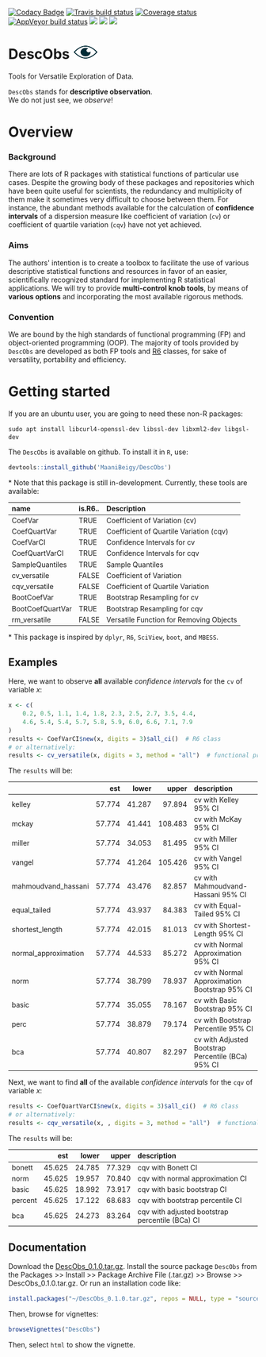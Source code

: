 [![Codacy Badge](https://api.codacy.com/project/badge/Grade/2f85c171e8704e4f8c52887640e3b037)](https://app.codacy.com/app/MaaniBeigy/DescObs?utm_source=github.com&utm_medium=referral&utm_content=MaaniBeigy/DescObs&utm_campaign=Badge_Grade_Settings)
[![Travis build status](https://travis-ci.org/MaaniBeigy/DescObs.svg?branch=master)](https://travis-ci.org/MaaniBeigy/DescObs)
[![Coverage status](https://codecov.io/gh/MaaniBeigy/DescObs/branch/master/graph/badge.svg)](https://codecov.io/github/MaaniBeigy/DescObs?branch=master)
[![AppVeyor build status](https://ci.appveyor.com/api/projects/status/github/MaaniBeigy/DescObs?branch=master&svg=true)](https://ci.appveyor.com/project/MaaniBeigy/DescObs)
[![](https://img.shields.io/github/languages/code-size/MaaniBeigy/DescObs.svg)](https://github.com/MaaniBeigy/DescObs)
[![](https://img.shields.io/github/last-commit/MaaniBeigy/DescObs.svg)](https://github.com/MaaniBeigy/DescObs/commits/master)
[![](https://img.shields.io/badge/lifecycle-experimental-orange.svg)](https://www.tidyverse.org/lifecycle/#experimental)


# DescObs ![DescObs](eye.png)
Tools for Versatile Exploration of Data.   

`DescObs` stands for **descriptive observation**.    
We do not just see, we *observe*!   

# Overview   

### Background    

There are lots of R packages with statistical functions of particular use cases.
Despite the growing body of these packages and repositories which have been
quite useful for scientists, the redundancy and multiplicity of them
make it sometimes very difficult to choose between them. For instance, the 
abundant methods available for the calculation of **confidence intervals** of a 
dispersion measure like coefficient of variation (`cv`) or coefficient of quartile variation (`cqv`) have not yet achieved.    

### Aims    

The authors' intention is to create a toolbox to facilitate the use of various 
descriptive statistical functions and resources in favor of an easier, 
scientifically recognized standard for implementing R statistical applications. 
We will try to provide **multi-control knob tools**, by means of 
**various options** and incorporating the most available rigorous methods.   

### Convention       

We are bound by the high standards of functional programming (FP) and object-oriented programming (OOP). The majority of tools provided by `DescObs` are developed as both FP tools and [R6](https://github.com/r-lib/R6) classes, for sake of versatility, portability and efficiency.

# Getting started    

If you are an ubuntu user, you are going to need these non-R packages:    
```linux
sudo apt install libcurl4-openssl-dev libssl-dev libxml2-dev libgsl-dev   
```   

The `DescObs` is available on github. To install it in `R`, use:    

```r
devtools::install_github('MaaniBeigy/DescObs')  
```
\* Note that this package is still in-development. Currently, these tools are
available:     

|name             |is.R6.. |Description                             |
|:----------------|:-------|:---------------------------------------|
|CoefVar          |TRUE    |Coefficient of Variation (cv)           |
|CoefQuartVar     |TRUE    |Coefficient of Quartile Variation (cqv) |
|CoefVarCI        |TRUE    |Confidence Intervals for cv             |
|CoefQuartVarCI   |TRUE    |Confidence Intervals for cqv            |
|SampleQuantiles  |TRUE    |Sample Quantiles                        |
|cv_versatile     |FALSE   |Coefficient of Variation                |
|cqv_versatile    |FALSE   |Coefficient of Quartile Variation       |
|BootCoefVar      |TRUE    |Bootstrap Resampling for cv             |
|BootCoefQuartVar |TRUE    |Bootstrap Resampling for cqv            |
|rm_versatile     |FALSE   |Versatile Function for Removing Objects |




\* This package is inspired by `dplyr`, `R6`, `SciView`, `boot`, and `MBESS`.    

## Examples    

Here, we want to observe **all** available *confidence intervals* for the `cv` 
of variable *x*:     
```r
x <- c(
    0.2, 0.5, 1.1, 1.4, 1.8, 2.3, 2.5, 2.7, 3.5, 4.4,
    4.6, 5.4, 5.4, 5.7, 5.8, 5.9, 6.0, 6.6, 7.1, 7.9
)
results <- CoefVarCI$new(x, digits = 3)$all_ci()  # R6 class
# or alternatively: 
results <- cv_versatile(x, digits = 3, method = "all")  # functional programming
```
The `results` will be:    

|                     |    est|  lower|   upper|description                                        |
|:--------------------|------:|------:|-------:|:--------------------------------------------------|
|kelley               | 57.774| 41.287|  97.894|cv with Kelley 95% CI                              |
|mckay                | 57.774| 41.441| 108.483|cv with McKay 95% CI                               |
|miller               | 57.774| 34.053|  81.495|cv with Miller 95% CI                              |
|vangel               | 57.774| 41.264| 105.426|cv with Vangel 95% CI                              |
|mahmoudvand_hassani  | 57.774| 43.476|  82.857|cv with Mahmoudvand-Hassani 95% CI                 |
|equal_tailed         | 57.774| 43.937|  84.383|cv with Equal-Tailed 95% CI                        |
|shortest_length      | 57.774| 42.015|  81.013|cv with Shortest-Length 95% CI                     |
|normal_approximation | 57.774| 44.533|  85.272|cv with Normal Approximation 95% CI                |
|norm                 | 57.774| 38.799|  78.937|cv with Normal Approximation Bootstrap 95% CI      |
|basic                | 57.774| 35.055|  78.167|cv with Basic Bootstrap 95% CI                     |
|perc                 | 57.774| 38.879|  79.174|cv with Bootstrap Percentile 95% CI                |
|bca                  | 57.774| 40.807|  82.297|cv with Adjusted Bootstrap Percentile (BCa) 95% CI |

Next, we want to find **all** of the available *confidence intervals* for the `cqv` of variable *x*:  

```r
results <- CoefQuartVarCI$new(x, digits = 3)$all_ci()  # R6 class
# or alternatively:
results <- cqv_versatile(x, , digits = 3, method = "all")  # functional programming

```
The `results` will be:   

|        |    est|  lower|  upper|description                                     |
|:-------|------:|------:|------:|:-----------------------------------------------|
|bonett  | 45.625| 24.785| 77.329|cqv with Bonett CI                              |
|norm    | 45.625| 19.957| 70.840|cqv with normal approximation CI                |
|basic   | 45.625| 18.992| 73.917|cqv with basic bootstrap CI                     |
|percent | 45.625| 17.122| 68.683|cqv with bootstrap percentile CI                |
|bca     | 45.625| 24.273| 83.264|cqv with adjusted bootstrap percentile (BCa) CI |

## Documentation    

Download the [DescObs_0.1.0.tar.gz](
https://github.com/MaaniBeigy/DescObs/raw/master/DescObs_0.1.0.tar.gz). Install the source package `DescObs` from the Packages >> Install >> Package Archive 
File (.tar.gz) >> Browse >> DescObs_0.1.0.tar.gz. Or run an installation code like:     
```r
install.packages("~/DescObs_0.1.0.tar.gz", repos = NULL, type = "source")
```
Then, browse for vignettes:

```r
browseVignettes("DescObs")
```
Then, select `html` to show the vignette.
